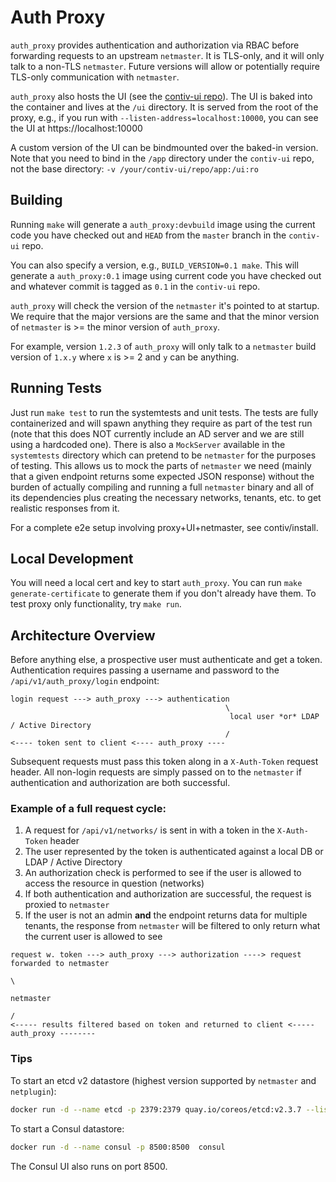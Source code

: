 # Auth Proxy

`auth_proxy`  provides authentication and authorization via
RBAC before forwarding requests to an upstream `netmaster`. It is TLS-only,
and it will only talk to a non-TLS `netmaster`.  Future versions will allow
or potentially require TLS-only communication with `netmaster`.

`auth_proxy` also hosts the UI (see the [contiv-ui repo](https://github.com/contiv/contiv-ui)).
The UI is baked into the container and lives at the `/ui` directory. It is served
from the root of the proxy, e.g., if you run with `--listen-address=localhost:10000`,
you can see the UI at https://localhost:10000

A custom version of the UI can be bindmounted over the baked-in version. Note that
you need to bind in the `/app` directory under the `contiv-ui` repo, not the base
directory: `-v /your/contiv-ui/repo/app:/ui:ro`

## Building

Running `make` will generate a `auth_proxy:devbuild` image using the current code
you have checked out and `HEAD` from the `master` branch in the `contiv-ui` repo.

You can also specify a version, e.g., `BUILD_VERSION=0.1 make`.  This will
generate a `auth_proxy:0.1` image using current code you have checked out and
whatever commit is tagged as `0.1` in the `contiv-ui` repo.

`auth_proxy` will check the version of the `netmaster` it's pointed to at startup.
We require that the major versions are the same and that the minor version of
`netmaster` is >= the minor version of `auth_proxy`.

For example, version `1.2.3` of `auth_proxy`  will only talk to a `netmaster` build
version of `1.x.y` where `x` is >= 2 and `y` can be anything.

## Running Tests

Just run `make test` to run the systemtests and unit tests.  The tests are fully
containerized and will spawn anything they require as part of the test run
(note that this does NOT currently include an AD server and we are still using a
hardcoded one).  There is also a `MockServer` available in the `systemtests`
directory which can pretend to be `netmaster` for the purposes of testing.  This
allows us to mock the parts of `netmaster` we need (mainly that a given endpoint
returns some expected JSON response) without the burden of actually compiling
and running a full `netmaster` binary and all of its dependencies plus creating
the necessary networks, tenants, etc. to get realistic responses from it.

For a complete e2e setup involving proxy+UI+netmaster, see contiv/install.

## Local Development

You will need a local cert and key to start `auth_proxy`.  You can run
`make generate-certificate` to generate them if you don't already have them. To test proxy
only functionality, try `make run`.

## Architecture Overview

Before anything else, a prospective user must authenticate and get a token.
Authentication requires passing a username and password to the
`/api/v1/auth_proxy/login` endpoint:

```
login request ---> auth_proxy ---> authentication
                                                \
                                                 local user *or* LDAP / Active Directory
                                                /
<---- token sent to client <---- auth_proxy ----
```

Subsequent requests must pass this token along in a `X-Auth-Token` request
header.  All non-login requests are simply passed on to the `netmaster` if
authentication and authorization are both successful.

### Example of a full request cycle:

1. A request for `/api/v1/networks/` is sent in with a token in the `X-Auth-Token` header
1. The user represented by the token is authenticated against a local DB or LDAP / Active Directory
1. An authorization check is performed to see if the user is allowed to access the resource in question (networks)
1. If both authentication and authorization are successful, the request is proxied to `netmaster`
1. If the user is not an admin **and** the endpoint returns data for multiple tenants, the response from `netmaster` will be filtered to only return what the current user is allowed to see

```
request w. token ---> auth_proxy ---> authorization ----> request forwarded to netmaster
                                                                                        \
                                                                                         netmaster
                                                                                        /
<----- results filtered based on token and returned to client <----- auth_proxy --------
```

### Tips

To start an etcd v2 datastore (highest version supported by `netmaster` and `netplugin`):

```sh
docker run -d --name etcd -p 2379:2379 quay.io/coreos/etcd:v2.3.7 --listen-client-urls http://0.0.0.0:2379 --advertise-client-urls http://0.0.0.0:2379
```

To start a Consul datastore:

```sh
docker run -d --name consul -p 8500:8500  consul
```

The Consul UI also runs on port 8500.
